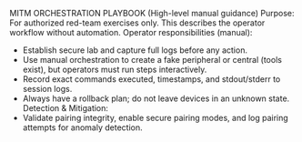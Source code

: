 MITM ORCHESTRATION PLAYBOOK (High-level manual guidance)
Purpose: For authorized red-team exercises only. This describes the operator workflow without automation.
Operator responsibilities (manual):
- Establish secure lab and capture full logs before any action.
- Use manual orchestration to create a fake peripheral or central (tools exist), but operators must run steps interactively.
- Record exact commands executed, timestamps, and stdout/stderr to session logs.
- Always have a rollback plan; do not leave devices in an unknown state.
Detection & Mitigation:
- Validate pairing integrity, enable secure pairing modes, and log pairing attempts for anomaly detection.
